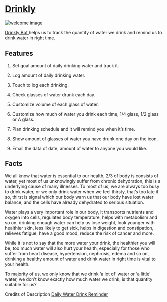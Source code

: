 # [Drinkly](https://t.me/drinkly_bot)

[![welcome image](priv/assets/images/welcome.png)](https://t.me/drinkly_bot)

[Drinkly Bot ](https://t.me/drinkly_bot)  helps us to track the quantity of water we drink and remind us to drink water in right time.

## Features

1. Set goal amount of daily drinking water and track it.

2. Log amount of daily drinking water.

3. Touch to log each drinking.

4. Check glasses of water drunk each day.

5. Customize volume of each glass of water.

6. Customize how much of water you drink each time, 1/4 glass, 1/2 glass or A glass.

7. Plan drinking schedule and it will remind you when it’s time.

8. Show amount of glasses of water you have drunk one day on the icon.

9. Email the data of date, amount of water to anyone you would like.       

## Facts
We all know that water is essential to our health, 2/3 of body is consists of water, yet most of us unknowingly suffer from chronic dehydration, this is a underlying cause of many illnesses. To most of us, we are always too busy to drink water, or we only drink water when we feel thirsty, that’s too late if so, thirst is signal which our body warn us that our body have lost water balance, and the cells have already dehydrated to serious situation.

Water plays a very important role in our body, it transports nutrients and oxygen into cells, regulates body temperature, helps with metabolism and so on, drinking enough water can help us lose weight, look younger with healthier skin, less likely to get sick, helps in digestion and constipation, relieves fatigue, have a good mood, reduce the risk of cancer and more.

While it is not to say that the more water your drink, the healthier you will be, too much water will also hurt your health, especially for those who suffer from heart disease, hypertension, nephrosis, edema and so on, drinking a healthy amount of water and drink water in right time is vital to your health.

To majority of us, we only know that we drink ‘a lot of’ water or ‘a little’ water, we don’t know exactly how much water we drink, is that quantity suitable for us?


Credits of Description    [Daily Water Drink Reminder](https://itunes.apple.com/us/app/daily-water-drink-reminder/id466387763?mt=8)

